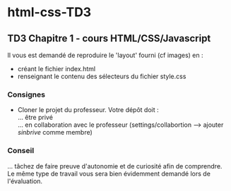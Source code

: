 # html-css-TD3

## TD3 Chapitre 1 - cours HTML/CSS/Javascript

Il vous est demandé de reproduire le 'layout' fourni (cf images) en :
* créant le fichier index.html
* renseignant le contenu des sélecteurs du fichier style.css

### Consignes
* Cloner le projet du professeur. Votre dépôt doit :  
... être privé  
... en collaboration avec le professeur (settings/collabortion --> ajouter _sinbrive_ comme membre)

### Conseil
... tâchez de faire preuve d'autonomie et de curiosité afin de comprendre. Le même type de travail vous sera bien évidemment demandé lors de l'évaluation.
